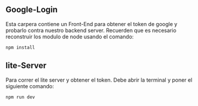 ## Google-Login
Esta carpera contiene un Front-End para obtener el token de google y probarlo contra nuestro backend server.
Recuerden que es necesario reconstruir los modulo de node usando el comando:
```
npm install
```

## lite-Server

Para correr el lite server y obtener el token.
Debe abrir la terminal y poner el siguiente comando: 
```
npm run dev
```